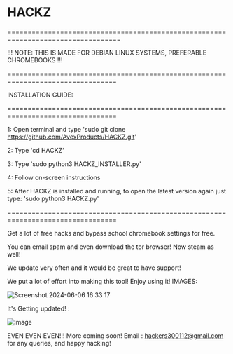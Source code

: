 # HACKZ
==================================================================================

!!! NOTE: THIS IS MADE FOR DEBIAN LINUX SYSTEMS, PREFERABLE CHROMEBOOKS !!!

=================================================================================

INSTALLATION GUIDE:

=================================================================================

1: Open terminal and type 'sudo git clone https://github.com/AvexProducts/HACKZ.git'

2: Type 'cd HACKZ'

3: Type 'sudo python3 HACKZ_INSTALLER.py'

4: Follow on-screen instructions

5: After HACKZ is installed and running, to open the latest version again just type: 'sudo python3 HACKZ.py'

=================================================================================

Get a lot of free hacks and bypass school chromebook settings for free.

You can email spam and even download the tor browser! Now steam as well!

We update very often and it would be great to have support! 

We put a lot of effort into making this tool! Enjoy using it! IMAGES:

![Screenshot 2024-06-06 16 33 17](https://github.com/AvexProducts/HACKZ/assets/169751050/3dcd5035-2661-4e17-b076-5af7b93a3dac)


It's Getting updated! : 

![image](https://github.com/user-attachments/assets/3898f2c5-a9e0-4af8-a4f3-751e43bfa4f6)



EVEN EVEN EVEN!!! More coming soon! Email : hackers300112@gmail.com for any queries, and happy hacking!
